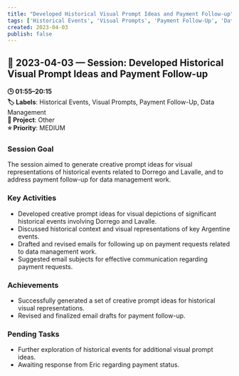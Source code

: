```yaml
---
title: "Developed Historical Visual Prompt Ideas and Payment Follow-up"
tags: ['Historical Events', 'Visual Prompts', 'Payment Follow-Up', 'Data Management']
created: 2023-04-03
publish: false
---
```


## 📅 2023-04-03 — Session: Developed Historical Visual Prompt Ideas and Payment Follow-up

**🕒 01:55–20:15**  
**🏷️ Labels**: Historical Events, Visual Prompts, Payment Follow-Up, Data Management  
**📂 Project**: Other  
**⭐ Priority**: MEDIUM  


### Session Goal
The session aimed to generate creative prompt ideas for visual representations of historical events related to Dorrego and Lavalle, and to address payment follow-up for data management work.

### Key Activities
- Developed creative prompt ideas for visual depictions of significant historical events involving Dorrego and Lavalle.
- Discussed historical context and visual representations of key Argentine events.
- Drafted and revised emails for following up on payment requests related to data management work.
- Suggested email subjects for effective communication regarding payment requests.

### Achievements
- Successfully generated a set of creative prompt ideas for historical visual representations.
- Revised and finalized email drafts for payment follow-up.

### Pending Tasks
- Further exploration of historical events for additional visual prompt ideas.
- Awaiting response from Eric regarding payment status.

